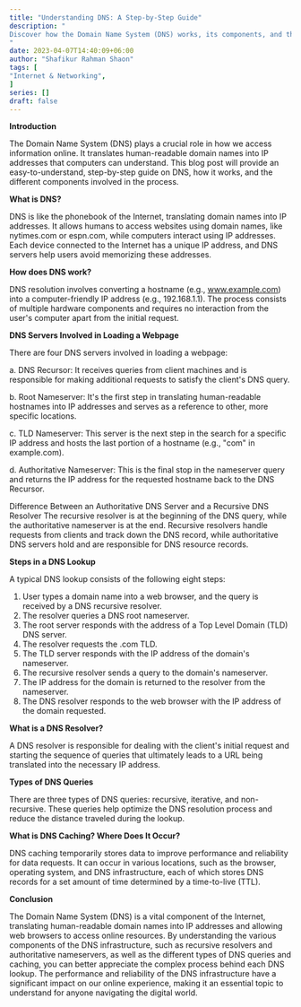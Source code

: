 ```yaml
---
title: "Understanding DNS: A Step-by-Step Guide"
description: "
Discover how the Domain Name System (DNS) works, its components, and the process of DNS resolution. Learn about DNS servers, resolvers, caching, and more in this step-by-step guide.
"
date: 2023-04-07T14:40:09+06:00
author: "Shafikur Rahman Shaon"
tags: [
"Internet & Networking",
]
series: []
draft: false
---
```

**Introduction**

The Domain Name System (DNS) plays a crucial role in how we access information online. It translates human-readable domain names into IP addresses that computers can understand. This blog post will provide an easy-to-understand, step-by-step guide on DNS, how it works, and the different components involved in the process.

**What is DNS?**

DNS is like the phonebook of the Internet, translating domain names into IP addresses. It allows humans to access websites using domain names, like nytimes.com or espn.com, while computers interact using IP addresses. Each device connected to the Internet has a unique IP address, and DNS servers help users avoid memorizing these addresses.

**How does DNS work?**

DNS resolution involves converting a hostname (e.g., www.example.com) into a computer-friendly IP address (e.g., 192.168.1.1). The process consists of multiple hardware components and requires no interaction from the user's computer apart from the initial request.

**DNS Servers Involved in Loading a Webpage**

There are four DNS servers involved in loading a webpage:

a. DNS Recursor: It receives queries from client machines and is responsible for making additional requests to satisfy the client's DNS query.

b. Root Nameserver: It's the first step in translating human-readable hostnames into IP addresses and serves as a reference to other, more specific locations.

c. TLD Nameserver: This server is the next step in the search for a specific IP address and hosts the last portion of a hostname (e.g., "com" in example.com).

d. Authoritative Nameserver: This is the final stop in the nameserver query and returns the IP address for the requested hostname back to the DNS Recursor.

Difference Between an Authoritative DNS Server and a Recursive DNS Resolver
The recursive resolver is at the beginning of the DNS query, while the authoritative nameserver is at the end. Recursive resolvers handle requests from clients and track down the DNS record, while authoritative DNS servers hold and are responsible for DNS resource records.

**Steps in a DNS Lookup**

A typical DNS lookup consists of the following eight steps:

1. User types a domain name into a web browser, and the query is received by a DNS recursive resolver.
2. The resolver queries a DNS root nameserver.
3. The root server responds with the address of a Top Level Domain (TLD) DNS server.
4. The resolver requests the .com TLD.
5. The TLD server responds with the IP address of the domain's nameserver.
6. The recursive resolver sends a query to the domain's nameserver.
7. The IP address for the domain is returned to the resolver from the nameserver.
8. The DNS resolver responds to the web browser with the IP address of the domain requested.

**What is a DNS Resolver?**

A DNS resolver is responsible for dealing with the client's initial request and starting the sequence of queries that ultimately leads to a URL being translated into the necessary IP address.

**Types of DNS Queries**

There are three types of DNS queries: recursive, iterative, and non-recursive. These queries help optimize the DNS resolution process and reduce the distance traveled during the lookup.

**What is DNS Caching? Where Does It Occur?**

DNS caching temporarily stores data to improve performance and reliability for data requests. It can occur in various locations, such as the browser, operating system, and DNS infrastructure, each of which stores DNS records for a set amount of time determined by a time-to-live (TTL).

**Conclusion**

The Domain Name System (DNS) is a vital component of the Internet, translating human-readable domain names into IP addresses and allowing web browsers to access online resources. By understanding the various components of the DNS infrastructure, such as recursive resolvers and authoritative nameservers, as well as the different types of DNS queries and caching, you can better appreciate the complex process behind each DNS lookup. The performance and reliability of the DNS infrastructure have a significant impact on our online experience, making it an essential topic to understand for anyone navigating the digital world.
